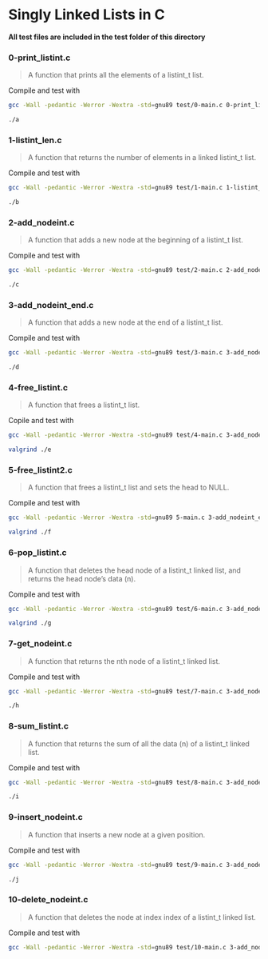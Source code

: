 # Singly Linked Lists in C

**All test files are included in the test folder of this directory**

### 0-print_listint.c

> A function that prints all the elements of a listint_t list.

Compile and test with
```bash
gcc -Wall -pedantic -Werror -Wextra -std=gnu89 test/0-main.c 0-print_listint.c -o a
```
```bash
./a
```

### 1-listint_len.c

> A function that returns the number of elements in a linked listint_t list.

Compile and test with
```bash
gcc -Wall -pedantic -Werror -Wextra -std=gnu89 test/1-main.c 1-listint_len.c -o b
```
```bash
./b
```

### 2-add_nodeint.c

> A function that adds a new node at the beginning of a listint_t list.

Compile and test with
```bash
gcc -Wall -pedantic -Werror -Wextra -std=gnu89 test/2-main.c 2-add_nodeint.c 0-print_listint.c -o c
```
```bash
./c
```

### 3-add_nodeint_end.c

> A function that adds a new node at the end of a listint_t list.

Compile and test with
```bash
gcc -Wall -pedantic -Werror -Wextra -std=gnu89 test/3-main.c 3-add_nodeint_end.c 0-print_listint.c -o d
```
```bash
./d
```

### 4-free_listint.c

> A function that frees a listint_t list.

Copile and test with
```bash
gcc -Wall -pedantic -Werror -Wextra -std=gnu89 test/4-main.c 3-add_nodeint_end.c 0-print_listint.c 4-free_listint.c -o e
```
```bash
valgrind ./e
```

### 5-free_listint2.c

>  A function that frees a listint_t list and sets the head to NULL.

Compile and test with
```bash
gcc -Wall -pedantic -Werror -Wextra -std=gnu89 5-main.c 3-add_nodeint_end.c 0-print_listint.c 5-free_listint2.c -o f
```
```bash
valgrind ./f
```

### 6-pop_listint.c

> A function that deletes the head node of a listint_t linked list, and returns the head node’s data (n).

Compile and test with
```bash
gcc -Wall -pedantic -Werror -Wextra -std=gnu89 test/6-main.c 3-add_nodeint_end.c 0-print_listint.c 5-free_listint2.c 6-pop_listint.c -o g
```
```bash
valgrind ./g
```

### 7-get_nodeint.c

> A function that returns the nth node of a listint_t linked list.

Compile and test with
```bash
gcc -Wall -pedantic -Werror -Wextra -std=gnu89 test/7-main.c 3-add_nodeint_end.c 0-print_listint.c 5-free_listint2.c 7-get_nodeint.c -o h
```
```bash
./h
```

### 8-sum_listint.c
>  A function that returns the sum of all the data (n) of a listint_t linked list.

Compile and test with
```bash
gcc -Wall -pedantic -Werror -Wextra -std=gnu89 test/8-main.c 3-add_nodeint_end.c 5-free_listint2.c 8-sum_listint.c -o i
```
```bash
./i
```

### 9-insert_nodeint.c
> A function that inserts a new node at a given position.

Compile and test with
```bash
gcc -Wall -pedantic -Werror -Wextra -std=gnu89 test/9-main.c 3-add_nodeint_end.c 0-print_listint.c 5-free_listint2.c 9-insert_nodeint.c -o j
```
```bash
./j
```

### 10-delete_nodeint.c
> A function that deletes the node at index index of a listint_t linked list.

Compile and test with
```bash
gcc -Wall -pedantic -Werror -Wextra -std=gnu89 test/10-main.c 3-add_nodeint_end.c 0-print_listint.c 5-free_listint2.c 10-delete_nodeint.c -o k
```